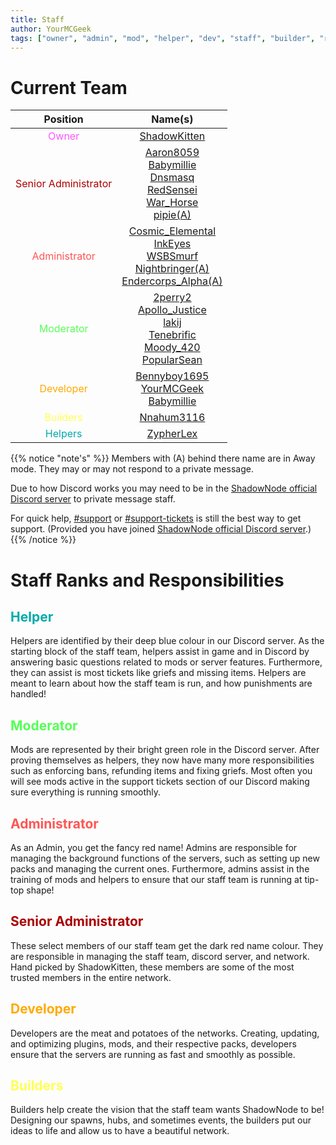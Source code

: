 ```yaml
---
title: Staff
author: YourMCGeek
tags: ["owner", "admin", "mod", "helper", "dev", "staff", "builder", "ranks"]
---
```


<!-- We ask that you refrain from editing this file as a community member. If you notice that a staff member is no longer at their rank mentioned in this file, please let us know in the Support Channel and it'll be updated. Thank you for understanding. --> 
# Current Team

<center>

| Position |          Name(s)         |
|:--------:|:------------------------:|
| <span style="color: #FF55FF">Owner</span>  |       [ShadowKitten](http://discordapp.com/users/106221569897922560)       |
| <span style="color: #AA0000">Senior Administrator</span> |  [Aaron8059](http://discordapp.com/users/244215942114967553) <br>  [Babymillie](http://discordapp.com/users/150809903089451008) <br>  [Dnsmasq](http://discordapp.com/users/220218217145171969) <br>  [RedSensei](http://discordapp.com/users/318557661081632768) <br>  [War_Horse](http://discordapp.com/users/675429391513419816) <br> [pipie(A)](http://discordapp.com/users/104993532896350208) |
| <span style="color: #FF5555">Administrator</span>    |  [Cosmic_Elemental](http://discordapp.com/users/356530058908925965) <br>  [InkEyes](http://discordapp.com/users/147137133495189505) <br>  [WSBSmurf](http://discordapp.com/users/108203158211162112) <br> [Nightbringer(A)](http://discordapp.com/users/285842895439790081) <br> [Endercorps_Alpha(A)](http://discordapp.com/users/142748655294742528) |
| <span style="color: #55FF55">Moderator</span>      |  [2perry2](http://discordapp.com/users/127548657103798272) <br>  [Apollo_Justice](http://discordapp.com/users/207206527214419968) <br>  [lakij](http://discordapp.com/users/276054059780407296) <br>  [Tenebrific](http://discordapp.com/users/160910492439805952) <br> [Moody_420](http://discordapp.com/users/262778042760298497) <br> [PopularSean](http://discordapp.com/users/240924570809270273) |
| <span style="color: #FFAA00">Developer</span>      |  [Bennyboy1695](http://discordapp.com/users/97995963137802240) <br>  [YourMCGeek](http://discordapp.com/users/102762443767287808) <br> [Babymillie](http://discordapp.com/users/150809903089451008) |
| <span style="color: #FFFF55">Builders</span>  |  [Nnahum3116](http://discordapp.com/users/626853392848781331) |
| <span style="color: #00AAAA">Helpers</span> | [ZypherLex](http://discordapp.com/users/406171848938881026) |

</center>

{{% notice "note's" %}}
Members with (A) behind there name are in Away mode. They may or may not respond to a private message.

Due to how Discord works you may need to be in the [ShadowNode official Discord server](../../wiki/commands/#discord) to private message staff.

For quick help, [#support](https://discordapp.com/channels/124188711603798016/379181828302700547) or [#support-tickets](https://discordapp.com/channels/124188711603798016/379180312871043073) is still the best way to get support. (Provided you have joined [ShadowNode official Discord server](../../wiki/commands/#discord).)
{{% /notice %}}

# Staff Ranks and Responsibilities

## <span style="color: #00AAAA">Helper</span>
Helpers are identified by their deep blue colour in our Discord server. As the starting block of the staff team, helpers assist in game and in Discord by answering basic questions related to mods or server features. Furthermore, they can assist is most tickets like griefs and missing items. Helpers are meant to learn about how the staff team is run, and how punishments are handled!

## <span style="color: #55FF55">Moderator</span>
Mods are represented by their bright green role in the Discord server. After proving themselves as helpers, they now have many more responsibilities such as enforcing bans, refunding items and fixing griefs. Most often you will see mods active in the support tickets section of our Discord making sure everything is running smoothly. 

## <span style="color: #FF5555">Administrator</span>
As an Admin, you get the fancy red name! Admins are responsible for managing the background functions of the servers, such as setting up new packs and managing the current ones. Furthermore, admins assist in the training of mods and helpers to ensure that our staff team is running at tip-top shape!

## <span style="color: #AA0000">Senior Administrator</span>
These select members of our staff team get the dark red name colour. They are responsible in managing the staff team, discord server, and network. Hand picked by ShadowKitten, these members are some of the most trusted members in the entire network.

## <span style="color: #FFAA00">Developer</span>
Developers are the meat and potatoes of the networks. Creating, updating, and optimizing plugins, mods, and their respective packs, developers ensure that the servers are running as fast and smoothly as possible.

## <span style="color: #FFFF55">Builders</span>
Builders help create the vision that the staff team wants ShadowNode to be! Designing our spawns, hubs, and sometimes events, the builders put our ideas to life and allow us to have a beautiful network.
